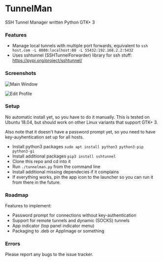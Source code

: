 # TunnelMan
SSH Tunnel Manager written Python GTK+ 3

### Features

- Manage local tunnels with multiple port forwards, equivalent to `ssh host.com -L 8080:localhost:80 -L 55432:192.168.2.2:5432`
- Uses sshtunnel (SSHTunnelForwarder) library for ssh stuff: https://pypi.org/project/sshtunnel/

### Screenshots
![Main Window](https://subsite.github.io/tunnelman/screenshots/main_window.png)

![Edit Profile](https://subsite.github.io/tunnelman/screenshots/profile_window.png)


### Setup

No automatic install yet, so you have to do it manually. This is tested on Ubuntu 18.04, but should work on other Linux variants that support GTK+ 3.

Also note that it doesn't have a password prompt yet, so you need to have key-auyhentication set up for all hosts.

- Install python3 packages `sudo apt install python3 python3-pip python3-gi`
- Install additional packages `pip3 install sshtunnel`
- Clone this repo and cd into it
- Run `./tunnelman.py` from the command line 
- Install additional missing dependecies if it complains
- If everything works, pin the app icon to the launcher so you can run it from there in the future. 

### Roadmap

Features to implement:

- Password prompt for connections without key-authentication
- Support for remote tunnels and dynamic (SOCKS) tunnels
- App indicator (top panel indicator menu)
- Packaging to .deb or AppImage or something


### Errors

Please report any bugs to the issue tracker. 













